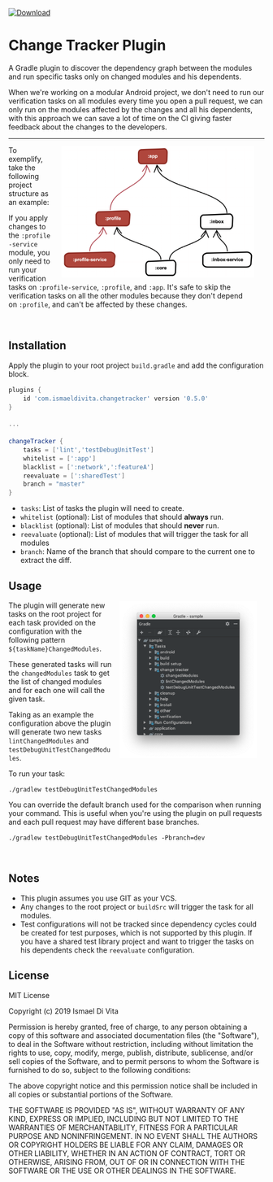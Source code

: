 [ ![Download](https://img.shields.io/maven-metadata/v/https/plugins.gradle.org/m2/com/ismaeldivita/changetracker/com.ismaeldivita.changetracker.gradle.plugin/maven-metadata.xml.svg?label=Gradle%20Plugins%20Portal) ](https://plugins.gradle.org/plugin/com.ismaeldivita.changetracker)

# Change Tracker Plugin
A Gradle plugin to discover the dependency graph between the modules and run specific tasks only on changed modules and his dependents.

When we're working on a modular Android project, we don't need to run our verification tasks on all modules every time you open a pull request, we can only run on the modules affected by the changes and all his dependents, with this approach we can save a lot of time on the CI giving faster feedback about the changes to the developers.
___

<img align="right" hspace="20" width="380" src="./assets/project_diagram.png"/>

To exemplify, take the following project structure as an example:

If you apply changes to the `:profile-service` module, you only need to run your verification tasks on `:profile-service`, `:profile`, and `:app`. It's safe to skip the verification tasks on all the other modules because they don't depend on `:profile`, and can't be affected by these changes.

<br clear="right"/>

## Installation

Apply the plugin to your root project `build.gradle` and add the configuration block.

```groovy 
plugins {
    id 'com.ismaeldivita.changetracker' version '0.5.0'
}

...

changeTracker {
    tasks = ['lint','testDebugUnitTest']
    whitelist = [':app']
    blacklist = [':network',':featureA']
    reevaluate = [':sharedTest']
    branch = "master"
}
```

- `tasks`: List of tasks the plugin will need to create. 
- `whitelist` (optional): List of modules that should **always** run.
- `blacklist` (optional): List of modules that should **never** run.
- `reevaluate` (optional): List of modules that will trigger the task for all modules
- `branch`: Name of the branch that should compare to the current one to extract the diff.

## Usage
<img align="right" hspace="15" width="270" src="./assets/tasks.png"/>

The plugin will generate new tasks on the root project for each task provided on the configuration with the following pattern `${taskName}ChangedModules`.

These generated tasks will run the `changedModules` task to get the list of changed modules and for each one will call the given task.

Taking as an example the configuration above the plugin will generate two new tasks `lintChangedModules` and `testDebugUnitTestChangedModules`.

To run your task:

```
./gradlew testDebugUnitTestChangedModules
```

You can override the default branch used for the comparison when running your command. This is useful when you're using the plugin on pull requests and each pull request may have different base branches.
```
./gradlew testDebugUnitTestChangedModules -Pbranch=dev
```

<br clear="right"/>

## Notes
- This plugin assumes you use GIT as your VCS.
- Any changes to the root project or `buildSrc` will trigger the task for all modules.
- Test configurations will not be tracked since dependency cycles could be created for test purposes, which is not supported by this plugin. If you have a shared test library project and want to trigger the tasks on his dependents check the `reevaluate` configuration.

## License
MIT License

Copyright (c) 2019 Ismael Di Vita

Permission is hereby granted, free of charge, to any person obtaining a copy
of this software and associated documentation files (the "Software"), to deal
in the Software without restriction, including without limitation the rights
to use, copy, modify, merge, publish, distribute, sublicense, and/or sell
copies of the Software, and to permit persons to whom the Software is
furnished to do so, subject to the following conditions:

The above copyright notice and this permission notice shall be included in all
copies or substantial portions of the Software.

THE SOFTWARE IS PROVIDED "AS IS", WITHOUT WARRANTY OF ANY KIND, EXPRESS OR
IMPLIED, INCLUDING BUT NOT LIMITED TO THE WARRANTIES OF MERCHANTABILITY,
FITNESS FOR A PARTICULAR PURPOSE AND NONINFRINGEMENT. IN NO EVENT SHALL THE
AUTHORS OR COPYRIGHT HOLDERS BE LIABLE FOR ANY CLAIM, DAMAGES OR OTHER
LIABILITY, WHETHER IN AN ACTION OF CONTRACT, TORT OR OTHERWISE, ARISING FROM,
OUT OF OR IN CONNECTION WITH THE SOFTWARE OR THE USE OR OTHER DEALINGS IN THE
SOFTWARE.
